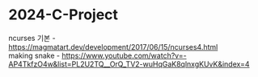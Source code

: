 # 2024-C-Project

ncurses 기본 - https://magmatart.dev/development/2017/06/15/ncurses4.html <br>
making snake - https://www.youtube.com/watch?v=-AP4TkfzO4w&list=PL2U2TQ__OrQ_TV2-wuHqGaK8qlnxgKUvK&index=4
